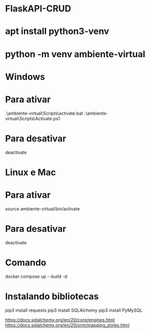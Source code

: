 # FlaskAPI-CRUD

# apt install python3-venv

# python -m venv ambiente-virtual

# Windows
# Para ativar
.\ambiente-virtual\Scripts\activate.bat
.\ambiente-virtual\Scripts\Activate.ps1
# Para desativar
deactivate

# Linux e Mac
# Para ativar
source ambiente-virtual/bin/activate
# Para desativar
deactivate

# Comando
docker compose up --build -d

# Instalando bibliotecas
pip3 install requests
pip3 install SQLAlchemy
pip3 install PyMySQL

https://docs.sqlalchemy.org/en/20/core/engines.html
https://docs.sqlalchemy.org/en/20/orm/mapping_styles.html
